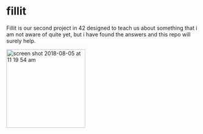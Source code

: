 # fillit
Fillit is our second project in 42 designed to teach us about something that i am not aware of quite yet, but i have found the answers and this repo will surely help.

<img width="207" alt="screen shot 2018-08-05 at 11 19 54 am" src="https://user-images.githubusercontent.com/19350013/43688656-9c61bbd6-98a1-11e8-9036-dc3e97fc4299.png">
